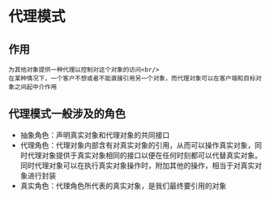 代理模式
=======
作用
-----
	为其他对象提供一种代理以控制对这个对象的访问<br/>
	在某种情况下，一个客户不想或者不能直接引用另一个对象，而代理对象可以在客户端和目标对象之间起中介作用
	
代理模式一般涉及的角色
----------------------------
*   抽象角色：声明真实对象和代理对象的共同接口
*   代理角色：代理对象内部含有对真实对象的引用，从而可以操作真实对象，同时代理对象提供于真实对象相同的接口以便在任何时刻都可以代替真实对象。同时代理对象可以在执行真实对象操作时，附加其他的操作，相当于对真实对象进行封装
*   真实角色：代理角色所代表的真实对象，是我们最终要引用的对象
